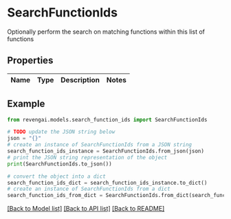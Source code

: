 # SearchFunctionIds

Optionally perform the search on matching functions within this list of functions

## Properties

Name | Type | Description | Notes
------------ | ------------- | ------------- | -------------

## Example

```python
from revengai.models.search_function_ids import SearchFunctionIds

# TODO update the JSON string below
json = "{}"
# create an instance of SearchFunctionIds from a JSON string
search_function_ids_instance = SearchFunctionIds.from_json(json)
# print the JSON string representation of the object
print(SearchFunctionIds.to_json())

# convert the object into a dict
search_function_ids_dict = search_function_ids_instance.to_dict()
# create an instance of SearchFunctionIds from a dict
search_function_ids_from_dict = SearchFunctionIds.from_dict(search_function_ids_dict)
```
[[Back to Model list]](../README.md#documentation-for-models) [[Back to API list]](../README.md#documentation-for-api-endpoints) [[Back to README]](../README.md)


